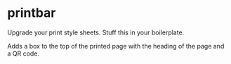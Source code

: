 printbar
============

Upgrade your print style sheets. Stuff this in your boilerplate.

Adds a box to the top of the printed page with the heading of the page and a QR code.